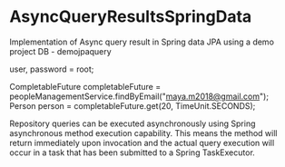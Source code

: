 # AsyncQueryResultsSpringData
Implementation of Async query result in Spring data JPA using a demo project
DB - demojpaquery

user, password = root;

CompletableFuture<Person> completableFuture = peopleManagementService.findByEmail("maya.m2018@gmail.com");
Person person = completableFuture.get(20, TimeUnit.SECONDS);
  
  Repository queries can be executed asynchronously using Spring asynchronous method execution capability.
  This means the method will return immediately upon invocation and the actual query execution will occur in a task that has been submitted to a Spring TaskExecutor. 
